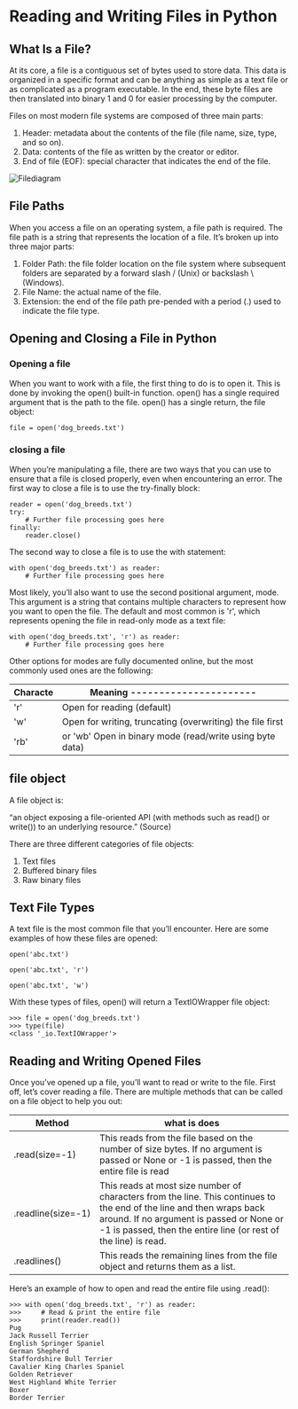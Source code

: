 # Reading and Writing Files in Python

## What Is a File?

At its core, a file is a contiguous set of bytes used to store data. This data is organized in a specific format and can be anything as simple as a text file or as complicated as a program executable. In the end, these byte files are then translated into binary 1 and 0 for easier processing by the computer.

Files on most modern file systems are composed of three main parts:

1. Header: metadata about the contents of the file (file name, size, type, and so on).
2. Data: contents of the file as written by the creator or editor.
3. End of file (EOF): special character that indicates the end of the file.

![Filediagram](https://files.realpython.com/media/FileFormat.02335d06829d.png)

## File Paths

When you access a file on an operating system, a file path is required. The file path is a string that represents the location of a file. It’s broken up into three major parts:

1. Folder Path: the file folder location on the file system where subsequent folders are separated by a forward slash / (Unix) or backslash \ (Windows).
2. File Name: the actual name of the file.
3. Extension: the end of the file path pre-pended with a period (.) used to indicate the file type.

## Opening and Closing a File in Python

### Opening a file

When you want to work with a file, the first thing to do is to open it. This is done by invoking the open() built-in function. open() has a single required argument that is the path to the file. open() has a single return, the file object:

```
file = open('dog_breeds.txt')
```

### closing a file

When you’re manipulating a file, there are two ways that you can use to ensure that a file is closed properly, even when encountering an error. The first way to close a file is to use the try-finally block:

```
reader = open('dog_breeds.txt')
try:
    # Further file processing goes here
finally:
    reader.close()
```

The second way to close a file is to use the with statement:

```
with open('dog_breeds.txt') as reader:
    # Further file processing goes here
```

Most likely, you’ll also want to use the second positional argument, mode. This argument is a string that contains multiple characters to represent how you want to open the file. The default and most common is 'r', which represents opening the file in read-only mode as a text file:

```
with open('dog_breeds.txt', 'r') as reader:
    # Further file processing goes here
```


Other options for modes are fully documented online, but the most commonly used ones are the following:

| Characte      |          Meaning                  ----------------------   |
|---------------|------------------------------------------------------------|
|    'r'        |   Open for reading (default)                               |
|    'w'        |   Open for writing, truncating (overwriting) the file first|
|    'rb'       |   or 'wb' Open in binary mode (read/write using byte data) |



## file object

A file object is:

“an object exposing a file-oriented API (with methods such as read() or write()) to an underlying resource.” (Source)

There are three different categories of file objects:

1. Text files
2. Buffered binary files
3. Raw binary files


## Text File Types

A text file is the most common file that you’ll encounter. Here are some examples of how these files are opened:

```
open('abc.txt')

open('abc.txt', 'r')

open('abc.txt', 'w')
```

With these types of files, open() will return a TextIOWrapper file object:

```
>>> file = open('dog_breeds.txt')
>>> type(file)
<class '_io.TextIOWrapper'>
```

## Reading and Writing Opened Files

Once you’ve opened up a file, you’ll want to read or write to the file. First off, let’s cover reading a file. There are multiple methods that can be called on a file object to help you out:


| Method            |          what is does                                     |
|-------------------|------------------------------------------------------------|
| .read(size=-1)    | This reads from the file based on the number of size bytes. If no argument is passed or None or -1 is passed, then the entire file is read |
| .readline(size=-1)|This reads at most size number of characters from the line. This continues to the end of the line and then wraps back around. If no argument is passed or None or -1 is passed, then the entire line (or rest of the line) is read. |
| .readlines()      |	This reads the remaining lines from the file object and returns them as a list.   |


 Here’s an example of how to open and read the entire file using .read():

 ```
>>> with open('dog_breeds.txt', 'r') as reader:
>>>     # Read & print the entire file
>>>     print(reader.read())
Pug
Jack Russell Terrier
English Springer Spaniel
German Shepherd
Staffordshire Bull Terrier
Cavalier King Charles Spaniel
Golden Retriever
West Highland White Terrier
Boxer
Border Terrier
```